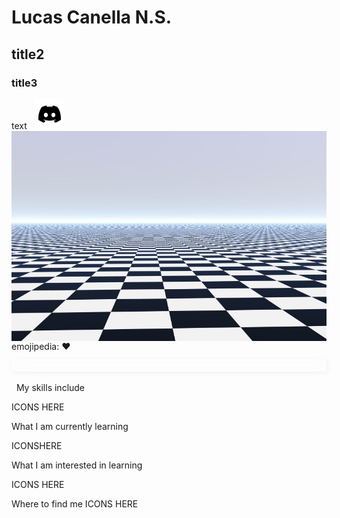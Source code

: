 # Lucas Canella N.S.
## title2
### title3
text
<img src="img/infinite-floor.jpg" align="right"/>
&nbsp;
[![Name](https://raw.githubusercontent.com/LucasCanellans/LucasCanellans/main/img/discord-icon.png)](https://duckduckgo.com/)

emojipedia: ❤️
<div style="width: 100%; height: 20px; padding: -2px; margin-top: -2px; font-size: 15px; overflow: hidden; white-space: nowrap; display: inline-block; backdrop-filter: blur(10px); box-shadow: 2px 2px 10px rgb(0, 0, 0, 0.05);"><div style="padding-left: 100%; animation: marquee 15s linear infinite; animation-play-state: paused; color: rgb(255, 255, 255);">OOOOOOOOOOOOOOOOIIIIIIIIIIIIIIIIIIII</div></div>


&nbsp;
My skills include

ICONS HERE


What I am currently learning

ICONSHERE


What I am interested in learning

ICONS HERE


Where to find me
ICONS HERE
